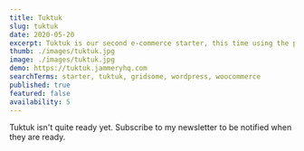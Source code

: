 ```yaml
---
title: Tuktuk
slug: tuktuk
date: 2020-05-20
excerpt: Tuktuk is our second e-commerce starter, this time using the popular WooCommerce and WordPress as a backend. Still in development.
thumb: ./images/tuktuk.jpg
image: ./images/tuktuk.jpg
demo: https://tuktuk.jammeryhq.com
searchTerms: starter, tuktuk, gridsome, wordpress, woocommerce
published: true
featured: false
availability: 5
---
```

Tuktuk isn't quite ready yet. Subscribe to my newsletter to be notified when they are ready.